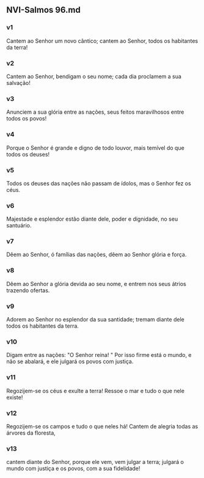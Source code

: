 ## NVI-Salmos 96.md
### v1
 Cantem ao Senhor um novo cântico; cantem ao Senhor, todos os habitantes da terra!
### v2
 Cantem ao Senhor, bendigam o seu nome; cada dia proclamem a sua salvação!
### v3
 Anunciem a sua glória entre as nações, seus feitos maravilhosos entre todos os povos!
### v4
 Porque o Senhor é grande e digno de todo louvor, mais temível do que todos os deuses!
### v5
 Todos os deuses das nações não passam de ídolos, mas o Senhor fez os céus.
### v6
 Majestade e esplendor estão diante dele, poder e dignidade, no seu santuário.
### v7
 Dêem ao Senhor, ó famílias das nações, dêem ao Senhor glória e força.
### v8
 Dêem ao Senhor a glória devida ao seu nome, e entrem nos seus átrios trazendo ofertas.
### v9
 Adorem ao Senhor no esplendor da sua santidade; tremam diante dele todos os habitantes da terra.
### v10
 Digam entre as nações: "O Senhor reina! " Por isso firme está o mundo, e não se abalará, e ele julgará os povos com justiça.
### v11
 Regozijem-se os céus e exulte a terra! Ressoe o mar e tudo o que nele existe!
### v12
 Regozijem-se os campos e tudo o que neles há! Cantem de alegria todas as árvores da floresta,
### v13
 cantem diante do Senhor, porque ele vem, vem julgar a terra; julgará o mundo com justiça e os povos, com a sua fidelidade!
